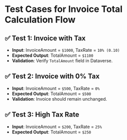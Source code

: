 ﻿# Test Cases for Invoice Total Calculation Flow

## ✅ Test 1: Invoice with Tax
- **Input**: InvoiceAmount = `$1000`, TaxRate = `10% (0.10)`
- **Expected Output**: TotalAmount = `$1100`
- **Validation**: Verify `TotalAmount` field in Dataverse.

## ✅ Test 2: Invoice with 0% Tax
- **Input**: InvoiceAmount = `$500`, TaxRate = `0%`
- **Expected Output**: TotalAmount = `$500`
- **Validation**: Invoice should remain unchanged.

## ✅ Test 3: High Tax Rate
- **Input**: InvoiceAmount = `$200`, TaxRate = `25%`
- **Expected Output**: TotalAmount = `$250`
